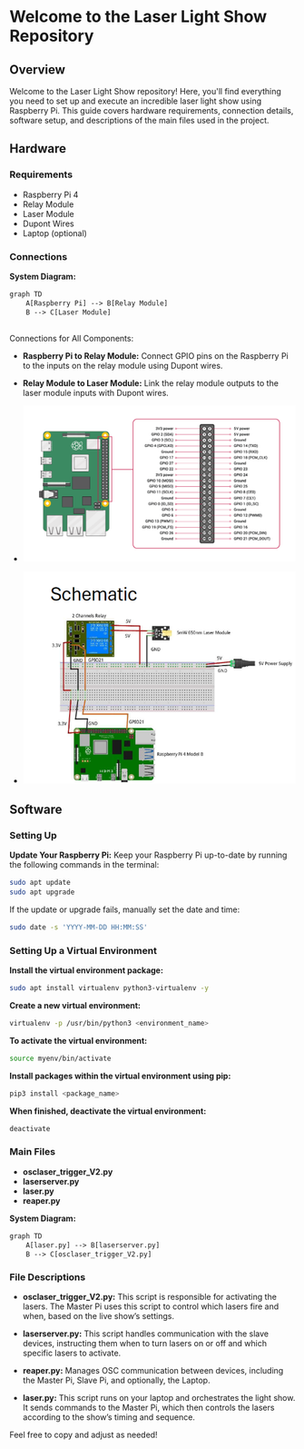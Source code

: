 # Welcome to the Laser Light Show Repository

## Overview

Welcome to the Laser Light Show repository! Here, you'll find everything you need to set up and execute an incredible laser light show using Raspberry Pi. This guide covers hardware requirements, connection details, software setup, and descriptions of the main files used in the project.

## Hardware

### Requirements
- Raspberry Pi 4
- Relay Module
- Laser Module
- Dupont Wires
- Laptop (optional)

### Connections

**System Diagram:**

```mermaid
graph TD
    A[Raspberry Pi] --> B[Relay Module]
    B --> C[Laser Module]
    
```



Connections for All Components:

- **Raspberry Pi to Relay Module:** Connect GPIO pins on the Raspberry Pi to the inputs on the relay module using Dupont wires.
- **Relay Module to Laser Module:** Link the relay module outputs to the laser module inputs with Dupont wires.
- ![GPIO Connection](https://github.com/gio0oO/EGL314_Team-F_Project-Repository/blob/main/MVP/Captures/pi4_gpio%20(1).png)

- ![Laser Connection](https://github.com/gio0oO/EGL314_Team-F_Project-Repository/blob/main/MVP/Captures/laserschematic.png)

## Software

### Setting Up

**Update Your Raspberry Pi:**
Keep your Raspberry Pi up-to-date by running the following commands in the terminal:
```bash
sudo apt update
sudo apt upgrade
```
If the update or upgrade fails, manually set the date and time:

```bash
sudo date -s 'YYYY-MM-DD HH:MM:SS'
```

### Setting Up a Virtual Environment

**Install the virtual environment package:**

```bash
sudo apt install virtualenv python3-virtualenv -y
```

**Create a new virtual environment:**

```bash
virtualenv -p /usr/bin/python3 <environment_name>
```

**To activate the virtual environment:**

```bash
source myenv/bin/activate
```
**Install packages within the virtual environment using pip:**

```bash
pip3 install <package_name>
```

**When finished, deactivate the virtual environment:**

```bash
deactivate
```
### Main Files

- **osclaser_trigger_V2.py**
- **laserserver.py**
- **laser.py**
- **reaper.py**

**System Diagram:**

```mermaid
graph TD
    A[laser.py] --> B[laserserver.py]
    B --> C[osclaser_trigger_V2.py]
```

### File Descriptions

- **osclaser_trigger_V2.py:** This script is responsible for activating the lasers. The Master Pi uses this script to control which lasers fire and when, based on the live show’s settings.

- **laserserver.py:** This script handles communication with the slave devices, instructing them when to turn lasers on or off and which specific lasers to activate.

- **reaper.py:** Manages OSC communication between devices, including the Master Pi, Slave Pi, and optionally, the Laptop.

- **laser.py:** This script runs on your laptop and orchestrates the light show. It sends commands to the Master Pi, which then controls the lasers according to the show’s timing and sequence.

Feel free to copy and adjust as needed!


